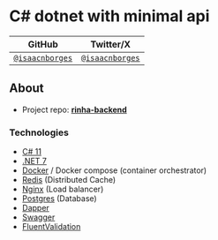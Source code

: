 # C# dotnet with minimal api 

| GitHub | Twitter/X |
| ------ | --------- |
| [`@isaacnborges`](https://github.com/isaacnborges) | [`@isaacnborges`](https://twitter.com/isaacnborges) |

## About
- Project repo: [**rinha-backend**](https://github.com/isaacnborges/rinha-backend)

### Technologies
- [C# 11](https://learn.microsoft.com/en-us/dotnet/csharp/)
- [.NET 7](https://dotnet.microsoft.com/en-us/download/dotnet/7.0)
- [Docker](https://www.docker.com/) / Docker compose (container orchestrator)
- [Redis](https://redis.io/) (Distributed Cache)
- [Nginx](https://www.nginx.com/) (Load balancer)
- [Postgres](https://www.postgresql.org/) (Database)
- [Dapper](https://github.com/DapperLib/Dapper)
- [Swagger](https://swagger.io/)
- [FluentValidation](https://docs.fluentvalidation.net/en/latest/)